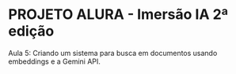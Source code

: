 # PROJETO ALURA - Imersão IA 2ª edição
Aula 5: Criando um sistema para busca em documentos usando embeddings e a Gemini API.
